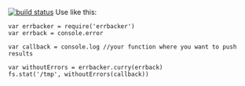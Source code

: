 [![build status](https://secure.travis-ci.org/devgru/errbacker.png)](http://travis-ci.org/devgru/errbacker)
Use like this:

    var errbacker = require('errbacker')
    var errback = console.error
    
    var callback = console.log //your function where you want to push results
    
    var withoutErrors = errbacker.curry(errback)
    fs.stat('/tmp', withoutErrors(callback))

